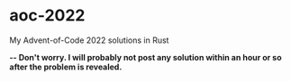 # aoc-2022
My Advent-of-Code 2022 solutions in Rust

**-- Don't worry. I will probably not post any solution within an hour or so after the problem is revealed.**
